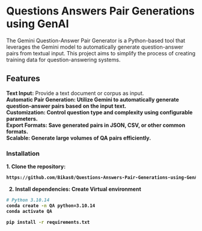 # Questions Answers Pair Generations using GenAI

The Gemini Question-Answer Pair Generator is a Python-based tool that leverages the Gemini model to automatically generate question-answer pairs from textual input. This project aims to simplify the process of creating training data for question-answering systems.

<h2>Features</h2>
<b>Text Input:</b> Provide a text document or corpus as input.<br>
<b>Automatic Pair Generation:<b> Utilize Gemini to automatically generate question-answer pairs based on the input text.<br>
<b>Customization:<b> Control question type and complexity using configurable parameters.<br>
<b>Export Formats:<b> Save generated pairs in JSON, CSV, or other common formats.<br>
<b>Scalable:<b> Generate large volumes of QA pairs efficiently.<br>

<h3>Installation</h3>
1. Clone the repository: <br>

```bash
https://github.com/Bikas0/Questions-Answers-Pair-Generations-using-GenAI.git
```

2. Install dependencies:
Create Virtual environment<br>

```bash
# Python 3.10.14
conda create -n QA python=3.10.14
conda activate QA
```

```bash
pip install -r requirements.txt
```
